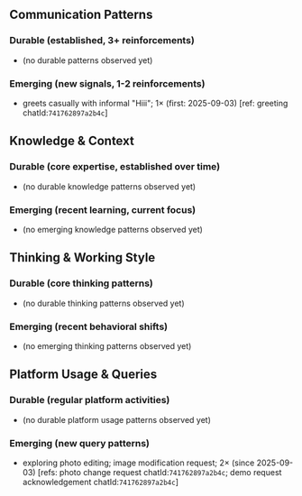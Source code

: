 ## Communication Patterns
### Durable (established, 3+ reinforcements)
- (no durable patterns observed yet)

### Emerging (new signals, 1-2 reinforcements)
- greets casually with informal "Hiii"; 1× (first: 2025-09-03) [ref: greeting chatId:`741762897a2b4c`]

## Knowledge & Context
### Durable (core expertise, established over time)
- (no durable knowledge patterns observed yet)

### Emerging (recent learning, current focus)
- (no emerging knowledge patterns observed yet)

## Thinking & Working Style
### Durable (core thinking patterns)
- (no durable thinking patterns observed yet)

### Emerging (recent behavioral shifts)
- (no emerging thinking patterns observed yet)

## Platform Usage & Queries
### Durable (regular platform activities)
- (no durable platform usage patterns observed yet)

### Emerging (new query patterns)
- exploring photo editing; image modification request; 2× (since 2025-09-03) [refs: photo change request chatId:`741762897a2b4c`; demo request acknowledgement chatId:`741762897a2b4c`]